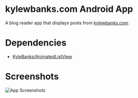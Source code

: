 kylewbanks.com Android App
=========================

A blog reader app that displays posts from [kylewbanks.com](http://kylewbanks.com).


Dependencies
============

- [KyleBanks/AnimatedListView](https://github.com/KyleBanks/AnimatedListView)


Screenshots
===========

![App Screenshots](https://s3.amazonaws.com/kylewbanks/app_screenshots.png "App Screenshots")


